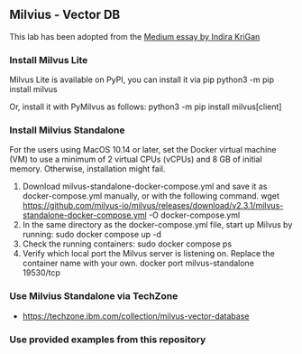 ## Milvius - Vector DB

This lab has been adopted from the [Medium essay by Indira KriGan](https://medium.com/@indirakrigan)

### Install Milvus Lite
Milvus Lite is available on PyPI, you can install it via pip
python3 -m pip install milvus

Or, install it with PyMilvus as follows:
python3 -m pip install milvus[client]


### Install Milvius Standalone
For the users using MacOS 10.14 or later, set the Docker virtual machine (VM) to use a minimum of 2 virtual CPUs (vCPUs) and 8 GB of initial memory. Otherwise, installation might fail.

1. Download milvus-standalone-docker-compose.yml and save it as docker-compose.yml manually, or with the following command.
   wget https://github.com/milvus-io/milvus/releases/download/v2.3.1/milvus-standalone-docker-compose.yml -O docker-compose.yml
2. In the same directory as the docker-compose.yml file, start up Milvus by running:
   sudo docker compose up -d
3. Check the running containers:
   sudo docker compose ps
4. Verify which local port the Milvus server is listening on. Replace the container name with your own.
   docker port milvus-standalone 19530/tcp

### Use Milvius Standalone via TechZone
- https://techzone.ibm.com/collection/milvus-vector-database 


### Use provided examples from this repository
